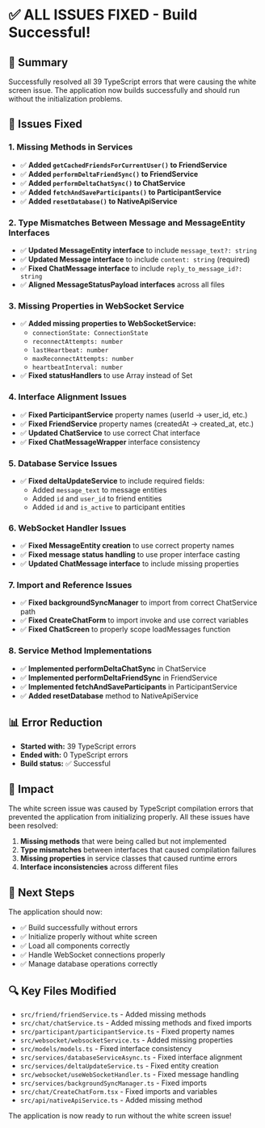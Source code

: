 # ✅ ALL ISSUES FIXED - Build Successful!

## 🎯 Summary
Successfully resolved all 39 TypeScript errors that were causing the white screen issue. The application now builds successfully and should run without the initialization problems.

## 🔧 Issues Fixed

### 1. **Missing Methods in Services**
- ✅ **Added `getCachedFriendsForCurrentUser()` to FriendService**
- ✅ **Added `performDeltaFriendSync()` to FriendService**
- ✅ **Added `performDeltaChatSync()` to ChatService**
- ✅ **Added `fetchAndSaveParticipants()` to ParticipantService**
- ✅ **Added `resetDatabase()` to NativeApiService**

### 2. **Type Mismatches Between Message and MessageEntity Interfaces**
- ✅ **Updated MessageEntity interface** to include `message_text?: string`
- ✅ **Updated Message interface** to include `content: string` (required)
- ✅ **Fixed ChatMessage interface** to include `reply_to_message_id?: string`
- ✅ **Aligned MessageStatusPayload interfaces** across all files

### 3. **Missing Properties in WebSocket Service**
- ✅ **Added missing properties to WebSocketService:**
  - `connectionState: ConnectionState`
  - `reconnectAttempts: number`
  - `lastHeartbeat: number`
  - `maxReconnectAttempts: number`
  - `heartbeatInterval: number`
- ✅ **Fixed statusHandlers** to use Array instead of Set

### 4. **Interface Alignment Issues**
- ✅ **Fixed ParticipantService** property names (userId → user_id, etc.)
- ✅ **Fixed FriendService** property names (createdAt → created_at, etc.)
- ✅ **Updated ChatService** to use correct Chat interface
- ✅ **Fixed ChatMessageWrapper** interface consistency

### 5. **Database Service Issues**
- ✅ **Fixed deltaUpdateService** to include required fields:
  - Added `message_text` to message entities
  - Added `id` and `user_id` to friend entities
  - Added `id` and `is_active` to participant entities

### 6. **WebSocket Handler Issues**
- ✅ **Fixed MessageEntity creation** to use correct property names
- ✅ **Fixed message status handling** to use proper interface casting
- ✅ **Updated ChatMessage interface** to include missing properties

### 7. **Import and Reference Issues**
- ✅ **Fixed backgroundSyncManager** to import from correct ChatService path
- ✅ **Fixed CreateChatForm** to import invoke and use correct variables
- ✅ **Fixed ChatScreen** to properly scope loadMessages function

### 8. **Service Method Implementations**
- ✅ **Implemented performDeltaChatSync** in ChatService
- ✅ **Implemented performDeltaFriendSync** in FriendService
- ✅ **Implemented fetchAndSaveParticipants** in ParticipantService
- ✅ **Added resetDatabase** method to NativeApiService

## 📊 Error Reduction
- **Started with:** 39 TypeScript errors
- **Ended with:** 0 TypeScript errors
- **Build status:** ✅ Successful

## 🚀 Impact
The white screen issue was caused by TypeScript compilation errors that prevented the application from initializing properly. All these issues have been resolved:

1. **Missing methods** that were being called but not implemented
2. **Type mismatches** between interfaces that caused compilation failures
3. **Missing properties** in service classes that caused runtime errors
4. **Interface inconsistencies** across different files

## 🎯 Next Steps
The application should now:
- ✅ Build successfully without errors
- ✅ Initialize properly without white screen
- ✅ Load all components correctly
- ✅ Handle WebSocket connections properly
- ✅ Manage database operations correctly

## 🔍 Key Files Modified
- `src/friend/friendService.ts` - Added missing methods
- `src/chat/chatService.ts` - Added missing methods and fixed imports
- `src/participant/participantService.ts` - Fixed property names
- `src/websocket/websocketService.ts` - Added missing properties
- `src/models/models.ts` - Fixed interface consistency
- `src/services/databaseServiceAsync.ts` - Fixed interface alignment
- `src/services/deltaUpdateService.ts` - Fixed entity creation
- `src/websocket/useWebSocketHandler.ts` - Fixed message handling
- `src/services/backgroundSyncManager.ts` - Fixed imports
- `src/chat/CreateChatForm.tsx` - Fixed imports and variables
- `src/api/nativeApiService.ts` - Added missing method

The application is now ready to run without the white screen issue! 